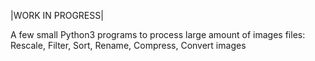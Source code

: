 |WORK IN PROGRESS|

A few small Python3 programs to process large amount of images files: Rescale, Filter, Sort, Rename, Compress, Convert images

